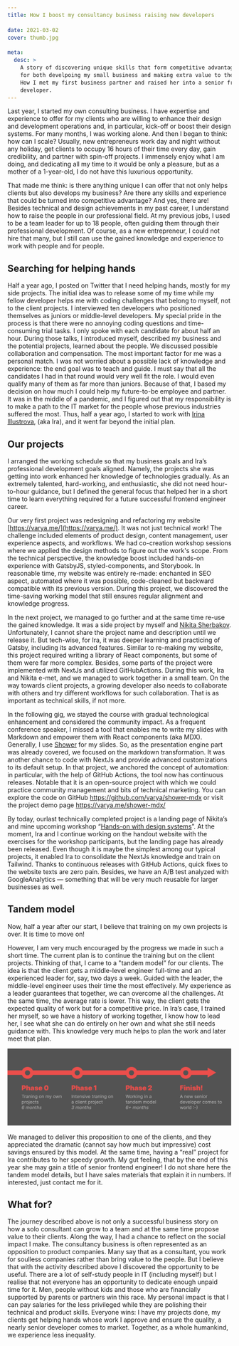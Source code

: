 ```yaml
---
title: How I boost my consultancy business raising new developers

date: 2021-03-02
cover: thumb.jpg

meta:
  desc: >
    A story of discovering unique skills that form competitive advantage
    for both develpoing my small business and making extra value to the clients.
    How I met my first business partner and raised her into a senior frontend
    developer.
---
```


<div data-excerpt>

Last year, I started my own consulting business. I have expertise and experience to offer for my clients who are willing to enhance their design and development operations and, in particular, kick-off or boost their design systems. For many months, I was working alone. And then I began to think: how can I scale? Usually, new entrepreneurs work day and night without any holiday, get clients to occupy 16 hours of their time every day, gain credibility, and partner with spin-off projects. I immensely enjoy what I am doing, and dedicating all my time to it would be only a pleasure, but as a mother of a 1-year-old, I do not have this luxurious opportunity.

</div>

That made me think: is there anything unique I can offer that not only helps clients but also develops my business? Are there any skills and experience that could be turned into competitive advantage? And yes, there are! Besides technical and design achievements in my past career, I understand how to raise the people in our professional field. At my previous jobs, I used to be a team leader for up to 18 people, often guiding them through their professional development. Of course, as a new entrepreneur, I could not hire that many, but I still can use the gained knowledge and experience to work with people and for people.

## Searching for helping hands

Half a year ago, I posted on Twitter that I need helping hands, mostly for my side projects. The initial idea was to release some of my time while my fellow developer helps me with coding challenges that belong to myself, not to the client projects. I interviewed ten developers who positioned themselves as juniors or middle-level developers. My special pride in the process is that there were no annoying coding questions and time-consuming trial tasks. I only spoke with each candidate for about half an hour. During those talks, I introduced myself, described my business and the potential projects, learned about the people. We discussed possible collaboration and compensation. The most important factor for me was a personal match. I was not worried about a possible lack of knowledge and experience: the end goal was to teach and guide. I must say that all the candidates I had in that round would very well fit the role. I would even qualify many of them as far more than juniors. Because of that, I based my decision on how much I could help my future-to-be employee and partner. It was in the middle of a pandemic, and I figured out that my responsibility is to make a path to the IT market for the people whose previous industries suffered the most. Thus, half a year ago, I started to work with [Irina Illustrova](https://www.linkedin.com/in/illustrova/), (aka Ira), and it went far beyond the initial plan.

## Our projects

I arranged the working schedule so that my business goals and Ira’s professional development goals aligned. Namely, the projects she was getting into work enhanced her knowledge of technologies gradually. As an extremely talented, hard-working, and enthusiastic, she did not need hour-to-hour guidance, but I defined the general focus that helped her in a short time to learn everything required for a future successful frontend engineer career.

Our very first project was redesigning and refactoring my website [https://varya.me/](https://varya.me/). It was not just technical work! The challenge included elements of product design, content management, user experience aspects, and workflows. We had co-creation workshop sessions where we applied the design methods to figure out the work's scope. From the technical perspective, the knowledge boost included hands-on experience with GatsbyJS, styled-components, and Storybook. In reasonable time, my website was entirely re-made: enchanted in SEO aspect, automated where it was possible, code-cleaned but backward compatible with its previous version. During this project, we discovered the time-saving working model that still ensures regular alignment and knowledge progress.

In the next project, we managed to go further and at the same time re-use the gained knowledge. It was a side project by myself and [Nikita Sherbakov](https://linkedin.com/in/nikita-sherbakov). Unfortunately, I cannot share the project name and description until we release it. But tech-wise, for Ira, it was deeper learning and practicing of Gatsby, including its advanced features. Similar to re-making my website, this project required writing a library of React components, but some of them were far more complex. Besides, some parts of the project were implemented with NextJs and utilized GitHubActions. During this work, Ira and Nikita e-met, and we managed to work together in a small team. On the way towards client projects, a growing developer also needs to collaborate with others and try different workflows for such collaboration. That is as important as technical skills, if not more.

In the following gig, we stayed the course with gradual technological enhancement and considered the community impact. As a frequent conference speaker, I missed a tool that enables me to write my slides with Markdown and empower them with React components (aka MDX). Generally, I use [Shower](https://shwr.me/) for my slides. So, as the presentation engine part was already covered, we focused on the markdown transformation. It was another chance to code with NextJs and provide advanced customizations to its default setup. In that project, we anchored the concept of automation: in particular, with the help of GitHub Actions, the tool now has continuous releases. Notable that it is an open-source project with which we could practice community management and bits of technical marketing. You can explore the code on GitHub https://github.com/varya/shower-mdx or visit the project demo page https://varya.me/shower-mdx/

By today, ourlast technically completed project is a landing page of Nikita’s and mine upcoming workshop “[Hands-on with design systems](http://hands-on-workshop.varya.me/)”. At the moment, Ira and I continue working on the handout website with the exercises for the workshop participants, but the landing page has already been released. Even though it is maybe the simplest among our typical projects, it enabled Ira to consolidate the NextJs knowledge and train on Tailwind. Thanks to continuous releases with GitHub Actions, quick fixes to the website texts are zero pain. Besides, we have an A/B test analyzed with GoogleAnalytics — something that will be very much reusable for larger businesses as well.

## Tandem model

Now, half a year after our start, I believe that training on my own projects is over. It is time to move on!

However, I am very much encouraged by the progress we made in such a short time. The current plan is to continue the training but on the client projects. Thinking of that, I came to a "tandem model” for our clients. The idea is that the client gets a middle-level engineer full-time and an experienced leader for, say, two days a week. Guided with the leader, the middle-level engineer uses their time the most effectively. My experience as a leader guarantees that together, we can overcome all the challenges. At the same time, the average rate is lower. This way, the client gets the expected quality of work but for a competitive price. In Ira’s case, I trained her myself, so we have a history of working together, I know how to lead her, I see what she can do entirely on her own and what she still needs guidance with. This knowledge very much helps to plan the work and later meet that plan.

![](./timeline.png)

We managed to deliver this proposition to one of the clients, and they appreciated the dramatic (cannot say how much but impressive) cost savings ensured by this model. At the same time, having a “real” project for Ira contributes to her speedy growth. My gut feeling, that by the end of this year she may gain a title of senior frontend engineer!
I do not share here the tandem model details, but I have sales materials that explain it in numbers. If interested, just contact me for it.

## What for?

The journey described above is not only a successful business story on how a solo consultant can grow to a team and at the same time propose value to their clients. Along the way, I had a chance to reflect on the social impact I make. The consultancy business is often represented as an opposition to product companies. Many say that as a consultant, you work for soulless companies rather than bring value to the people. But I believe that with the activity described above I discovered the opportunity to be useful. There are a lot of self-study people in IT (including myself) but I realise that not everyone has an opportunity to dedicate enough unpaid time for it. Men, people without kids and those who are financially supported by parents or partners win this race. My personal impact is that I can pay salaries for the less privileged while they are polishing their technical and product skills. Everyone wins: I have my projects done, my clients get helping hands whose work I approve and ensure the quality, a nearly senior developer comes to market. Together, as a whole humankind, we experience less inequality.
